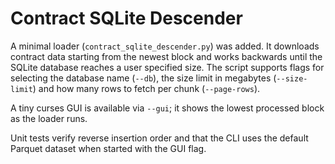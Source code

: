 # Contract SQLite Descender

A minimal loader (`contract_sqlite_descender.py`) was added. It downloads
contract data starting from the newest block and works backwards until the
SQLite database reaches a user specified size. The script supports flags for
selecting the database name (`--db`), the size limit in megabytes
(`--size-limit`) and how many rows to fetch per chunk (`--page-rows`).

A tiny curses GUI is available via `--gui`; it shows the lowest processed block
as the loader runs.

Unit tests verify reverse insertion order and that the CLI uses the default
Parquet dataset when started with the GUI flag.
